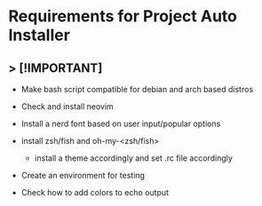 # Requirements for Project Auto Installer

## > [!IMPORTANT]
- Make bash script compatible for debian and arch based distros

- Check and install neovim
- Install a nerd font based on user input/popular options
- install zsh/fish and oh-my-<zsh/fish>
   - install a theme accordingly and set .rc file accordingly

- Create an environment for testing

- Check how to add colors to echo output
